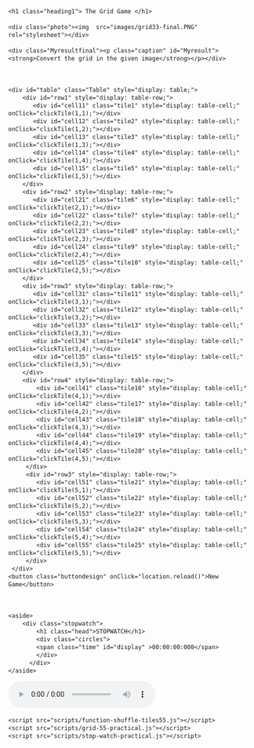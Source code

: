 <!DOCTYPE html>
<html>
  <head>
    <link href="styles/grid55.css" rel="stylesheet">
    <link href="styles/stop-watch.css" rel="stylesheet">  
    <meta charset="utf-8">
    <title>My test page</title>
  </head>
  <body>
   
    <h1 class="heading1"> The Grid Game </h1>

    <div class="photo"><img  src="images/grid33-final.PNG" rel="stylesheet"></div>
    
    <div class="Myresultfinal"><p class="caption" id="Myresult"><strong>Convert the grid in the given image</strong></p></div>
    


    <div id="table" class="Table" style="display: table;">
        <div id="row1" style="display: table-row;">
           <div id="cell11" class="tile1" style="display: table-cell;" onClick="clickTile(1,1);"></div>
           <div id="cell12" class="tile2" style="display: table-cell;" onClick="clickTile(1,2);"></div>
           <div id="cell13" class="tile3" style="display: table-cell;" onClick="clickTile(1,3);"></div>
           <div id="cell14" class="tile4" style="display: table-cell;" onClick="clickTile(1,4);"></div>
           <div id="cell15" class="tile5" style="display: table-cell;" onClick="clickTile(1,5);"></div>
        </div>
        <div id="row2" style="display: table-row;">
           <div id="cell21" class="tile6" style="display: table-cell;" onClick="clickTile(2,1);"></div>
           <div id="cell22" class="tile7" style="display: table-cell;" onClick="clickTile(2,2);"></div>
           <div id="cell23" class="tile8" style="display: table-cell;" onClick="clickTile(2,3);"></div>
           <div id="cell24" class="tile9" style="display: table-cell;" onClick="clickTile(2,4);"></div>
           <div id="cell25" class="tile10" style="display: table-cell;" onClick="clickTile(2,5);"></div>
        </div>
        <div id="row3" style="display: table-row;">
           <div id="cell31" class="tile11" style="display: table-cell;" onClick="clickTile(3,1);"></div>
           <div id="cell32" class="tile12" style="display: table-cell;" onClick="clickTile(3,2);"></div>
           <div id="cell33" class="tile13" style="display: table-cell;" onClick="clickTile(3,3);"></div>
           <div id="cell34" class="tile14" style="display: table-cell;" onClick="clickTile(3,4);"></div>
           <div id="cell35" class="tile15" style="display: table-cell;" onClick="clickTile(3,5);"></div>
        </div>
        <div id="row4" style="display: table-row;">
            <div id="cell41" class="tile16" style="display: table-cell;" onClick="clickTile(4,1);"></div>
            <div id="cell42" class="tile17" style="display: table-cell;" onClick="clickTile(4,2);"></div>
            <div id="cell43" class="tile18" style="display: table-cell;" onClick="clickTile(4,3);"></div>
            <div id="cell44" class="tile19" style="display: table-cell;" onClick="clickTile(4,4);"></div>
            <div id="cell45" class="tile20" style="display: table-cell;" onClick="clickTile(4,5);"></div>
         </div>
         <div id="row3" style="display: table-row;">
            <div id="cell51" class="tile21" style="display: table-cell;" onClick="clickTile(5,1);"></div>
            <div id="cell52" class="tile22" style="display: table-cell;" onClick="clickTile(5,2);"></div>
            <div id="cell53" class="tile23" style="display: table-cell;" onClick="clickTile(5,3);"></div>
            <div id="cell54" class="tile24" style="display: table-cell;" onClick="clickTile(5,4);"></div>
            <div id="cell55" class="tile25" style="display: table-cell;" onClick="clickTile(5,5);"></div>
         </div>
     </div>
    <button class="buttondesign" onClick="location.reload()">New Game</button>
    
    

    <aside>
        <div class="stopwatch">
            <h1 class="head">STOPWATCH</h1>
            <div class="circles">
            <span class="time" id="display" >00:00:00:000</span>
            </div>
          </div>
    </aside>
   <div id="Audio">
   <audio controls loop autoplay>
      <source src="sound/mappy-land-tune.mp3" type="audio/mp3">
   </audio>
   </div> 
    
    <script src="scripts/function-shuffle-tiles55.js"></script>
    <script src="scripts/grid-55-practical.js"></script>
    <script src="scripts/stop-watch-practical.js"></script>
    
    
    

  </body>
</html> 
